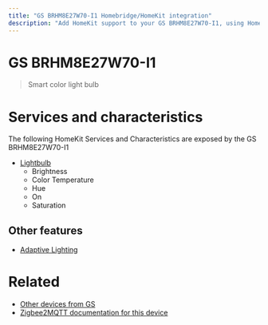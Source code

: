 ```yaml
---
title: "GS BRHM8E27W70-I1 Homebridge/HomeKit integration"
description: "Add HomeKit support to your GS BRHM8E27W70-I1, using Homebridge, Zigbee2MQTT and homebridge-z2m."
---
```

<!---
This file has been GENERATED using src/docgen/docgen.ts
DO NOT EDIT THIS FILE MANUALLY!
-->
# GS BRHM8E27W70-I1
> Smart color light bulb


# Services and characteristics
The following HomeKit Services and Characteristics are exposed by
the GS BRHM8E27W70-I1

* [Lightbulb](../../light.md)
  * Brightness
  * Color Temperature
  * Hue
  * On
  * Saturation

## Other features
* [Adaptive Lighting](../../light.md)

# Related
* [Other devices from GS](../index.md#gs)
* [Zigbee2MQTT documentation for this device](https://www.zigbee2mqtt.io/devices/BRHM8E27W70-I1.html)